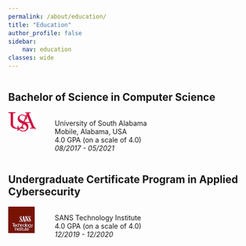 ```yaml
---
permalink: /about/education/
title: "Education"
author_profile: false
sidebar:
    nav: education
classes: wide
---
```


<div style="float:left; display:inline-block">
    <h2>Bachelor of Science in Computer Science</h2>
    <div style="float:left; display:inline-block">
        <span style="float:left; width: 20%">
            <img src="/assets/images/usa-logo-small.png" alt="USA Logo"/>
        </span>
        <span style="float:right; width: 80%">
            <p style="float:right; display:block">
            University of South Alabama<br>
            Mobile, Alabama, USA<br>
            4.0 GPA (on a scale of 4.0)<br>
            <i>08/2017 - 05/2021</i>
            </p>
        </span>
    </div>
</div>

<div style="float:left; display:inline-block">
    <h2>Undergraduate Certificate Program in Applied Cybersecurity</h2>
    <div style="float:left; display:inline-block">
        <span style="float:left; width: 20%">
            <img src="/assets/images/sans-logo-small.png" alt="SANS Technology Institute Logo"/>
        </span>
        <span style="float:right; width: 80%">
            <p style="float:right; display:block">
            SANS Technology Institute<br>
            4.0 GPA (on a scale of 4.0)<br>
            <i>12/2019 - 12/2020</i>
            </p>
        </span>
    </div>
</div>